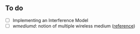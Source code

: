 ## To do  
- [ ] Implementing an Interference Model  
- [ ] *wmediumd*: notion of multiple wireless medium ([reference](https://groups.google.com/d/msg/mininet-wifi-discuss/AljrtpYTLhM/nwi4gYe7AQAJ))   
